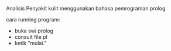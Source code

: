 Analisis Penyakit kulit menggunakan bahasa pemrograman prolog

cara running program:
- buka swi prolog
- consult file pl
- ketik "mulai."
